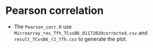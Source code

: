 # Pearson correlation
- The `Pearson_corr.R` use `Microarray_res_Tfh_TCvsB6_01172020corrected.csv` and `result_TCvsB6_r2_Tfh.csv` to generate the plot.